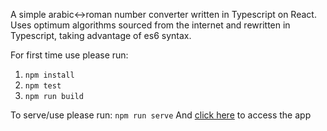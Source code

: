 A simple arabic<->roman number converter written in Typescript on React. Uses optimum algorithms sourced from the internet and rewritten in Typescript, taking advantage of es6 syntax.

For first time use please run:
1. `npm install`
2. `npm test`
3. `npm run build`

To serve/use please run:
`npm run serve`
And [click here](http://127.0.0.1:5000) to access the app